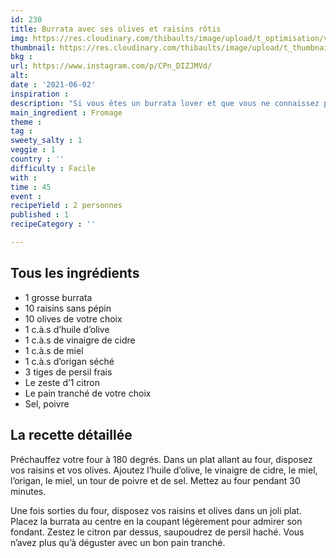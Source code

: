 ```yaml
---
id: 230
title: Burrata avec ses olives et raisins rôtis
img: https://res.cloudinary.com/thibaults/image/upload/t_optimisation/v1622746177/Recipes/20210602_burrata_olives_raisins.jpg
thumbnail: https://res.cloudinary.com/thibaults/image/upload/t_thumbnail_josie/v1622746177/Recipes/20210602_burrata_olives_raisins.jpg
bkg : 
url: https://www.instagram.com/p/CPn_DIZJMVd/
alt: 
date : '2021-06-02'
inspiration : 
description: "Si vous êtes un burrata lover et que vous ne connaissez pas cette association raisins et olives au four, je vous conseille vivement d’essayer !"
main_ingredient : Fromage
theme : 
tag : 
sweety_salty : 1
veggie : 1
country : ''
difficulty : Facile
with : 
time : 45
event :
recipeYield : 2 personnes
published : 1
recipeCategory : ''

---
```


## Tous les ingrédients
 - 1 grosse burrata
 - 10 raisins sans pépin
 - 10 olives de votre choix
 - 1 c.à.s d’huile d’olive
 - 1 c.à.s de vinaigre de cidre
 - 1 c.à.s de miel
 - 1 c.à.s d’origan séché
 - 3 tiges de persil frais
 - Le zeste d’1 citron
 - Le pain tranché de votre choix
 - Sel, poivre

## La recette détaillée
Préchauffez votre four à 180 degrés. Dans un plat allant au four, disposez vos raisins et vos olives. Ajoutez l’huile d’olive, le vinaigre de cidre, le miel, l’origan, le miel, un tour de poivre et de sel. Mettez au four pendant 30 minutes.

Une fois sorties du four, disposez vos raisins et olives dans un joli plat. Placez la burrata au centre en la coupant légèrement pour admirer son fondant. Zestez le citron par dessus, saupoudrez de persil haché. Vous n’avez plus qu’à déguster avec un bon pain tranché.